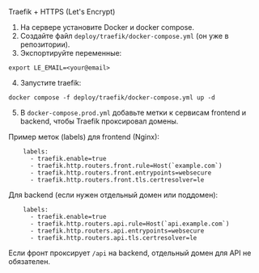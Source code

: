 Traefik + HTTPS (Let's Encrypt)

1) На сервере установите Docker и docker compose.
2) Создайте файл `deploy/traefik/docker-compose.yml` (он уже в репозитории).
3) Экспортируйте переменные:
```
export LE_EMAIL=<your@email>
```
4) Запустите traefik:
```
docker compose -f deploy/traefik/docker-compose.yml up -d
```
5) В `docker-compose.prod.yml` добавьте метки к сервисам frontend и backend, чтобы Traefik проксировал домены.

Пример меток (labels) для frontend (Nginx):
```
    labels:
      - traefik.enable=true
      - traefik.http.routers.front.rule=Host(`example.com`)
      - traefik.http.routers.front.entrypoints=websecure
      - traefik.http.routers.front.tls.certresolver=le
```
Для backend (если нужен отдельный домен или поддомен):
```
    labels:
      - traefik.enable=true
      - traefik.http.routers.api.rule=Host(`api.example.com`)
      - traefik.http.routers.api.entrypoints=websecure
      - traefik.http.routers.api.tls.certresolver=le
```
Если фронт проксирует `/api` на backend, отдельный домен для API не обязателен.
